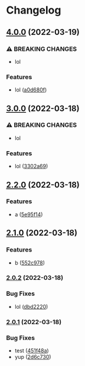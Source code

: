 # Changelog

## [4.0.0](https://www.github.com/jeremytchang/test-release-please-go/compare/go-v3.0.0...go-v4.0.0) (2022-03-19)


### ⚠ BREAKING CHANGES

* lol

### Features

* lol ([a0d680f](https://www.github.com/jeremytchang/test-release-please-go/commit/a0d680f8276b4f205412b5bb78cdb12b8124c8c8))

## [3.0.0](https://www.github.com/jeremytchang/test-release-please-go/compare/go-v2.2.0...go-v3.0.0) (2022-03-18)


### ⚠ BREAKING CHANGES

* lol

### Features

* lol ([3302a69](https://www.github.com/jeremytchang/test-release-please-go/commit/3302a69560b53e8b4c6501af5a8bd7f0ef94e44c))

## [2.2.0](https://www.github.com/jeremytchang/test-release-please-go/compare/go-v2.1.0...go-v2.2.0) (2022-03-18)


### Features

* a ([5e95f14](https://www.github.com/jeremytchang/test-release-please-go/commit/5e95f14c563186a2de53ea2e54134b62a81bef2b))

## [2.1.0](https://www.github.com/jeremytchang/test-release-please-go/compare/go-v2.0.2...go-v2.1.0) (2022-03-18)


### Features

* b ([552c978](https://www.github.com/jeremytchang/test-release-please-go/commit/552c978b2706761f5db281215a22030679c33012))

### [2.0.2](https://www.github.com/jeremytchang/test-release-please-go/compare/go-v2.0.1...go-v2.0.2) (2022-03-18)


### Bug Fixes

* lol ([dbd2220](https://www.github.com/jeremytchang/test-release-please-go/commit/dbd2220cc56e07c21f0f678058a60139d8ad4dc1))

### [2.0.1](https://www.github.com/jeremytchang/test-release-please-go/compare/go_sdk-v2.0.0...go_sdk-v2.0.1) (2022-03-18)


### Bug Fixes

* test ([451f48a](https://www.github.com/jeremytchang/test-release-please-go/commit/451f48ad427ab9e8ac55602596150ce0a2e4f13d))
* yup ([2d6c730](https://www.github.com/jeremytchang/test-release-please-go/commit/2d6c7306feaf26763f4fdcf0bba88c5d0576716d))
